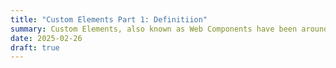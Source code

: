 ```yaml
---
title: "Custom Elements Part 1: Definitiion"
summary: Custom Elements, also known as Web Components have been around for some time now, but they seem to be hiding in plain site. While they're available across all major browsers, most of us choose to create reusable components with our favorite library or framework. In this article I'll do an introduction on what custom elements are and how they work, as part of longer series on the topic.
date: 2025-02-26
draft: true
---
```

